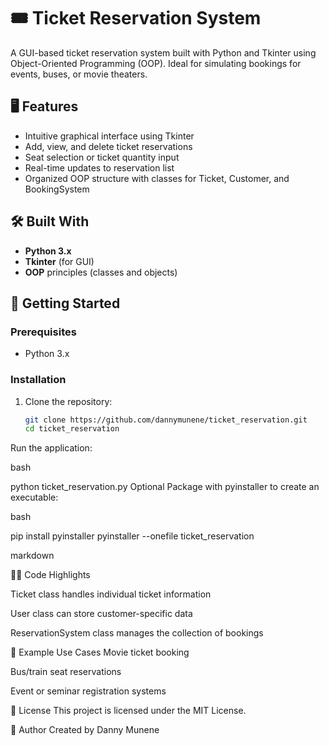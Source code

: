 # 🎟️ Ticket Reservation System

A GUI-based ticket reservation system built with Python and Tkinter using Object-Oriented Programming (OOP). Ideal for simulating bookings for events, buses, or movie theaters.

## 🖥️ Features

- Intuitive graphical interface using Tkinter
- Add, view, and delete ticket reservations
- Seat selection or ticket quantity input
- Real-time updates to reservation list
- Organized OOP structure with classes for Ticket, Customer, and BookingSystem

## 🛠️ Built With

- **Python 3.x**
- **Tkinter** (for GUI)
- **OOP** principles (classes and objects)

## 🚀 Getting Started

### Prerequisites

- Python 3.x

### Installation

1. Clone the repository:
   ```bash
   git clone https://github.com/dannymunene/ticket_reservation.git
   cd ticket_reservation
Run the application:

bash

python ticket_reservation.py
Optional
Package with pyinstaller to create an executable:

bash

pip install pyinstaller
pyinstaller --onefile ticket_reservation

markdown

👨‍💻 Code Highlights

Ticket class handles individual ticket information

User class can store customer-specific data

ReservationSystem class manages the collection of bookings


🧾 Example Use Cases
Movie ticket booking

Bus/train seat reservations

Event or seminar registration systems

📄 License
This project is licensed under the MIT License.

🙋 Author
Created by Danny Munene
